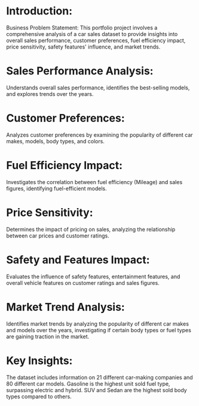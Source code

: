 # Introduction:
Business Problem Statement:
This portfolio project involves a comprehensive analysis of a car sales dataset to provide insights into overall sales performance, customer preferences, fuel efficiency impact, price sensitivity, safety features' influence, and market trends.

# Sales Performance Analysis:

Understands overall sales performance, identifies the best-selling models, and explores trends over the years.

# Customer Preferences:
Analyzes customer preferences by examining the popularity of different car makes, models, body types, and colors.

# Fuel Efficiency Impact:
Investigates the correlation between fuel efficiency (Mileage) and sales figures, identifying fuel-efficient models.

# Price Sensitivity:
Determines the impact of pricing on sales, analyzing the relationship between car prices and customer ratings.

# Safety and Features Impact:

Evaluates the influence of safety features, entertainment features, and overall vehicle features on customer ratings and sales figures.

# Market Trend Analysis:
Identifies market trends by analyzing the popularity of different car makes and models over the years, investigating if certain body types or fuel types are gaining traction in the market.

# Key Insights:
The dataset includes information on 21 different car-making companies and 80 different car models.
Gasoline is the highest unit sold fuel type, surpassing electric and hybrid.
SUV and Sedan are the highest sold body types compared to others.
